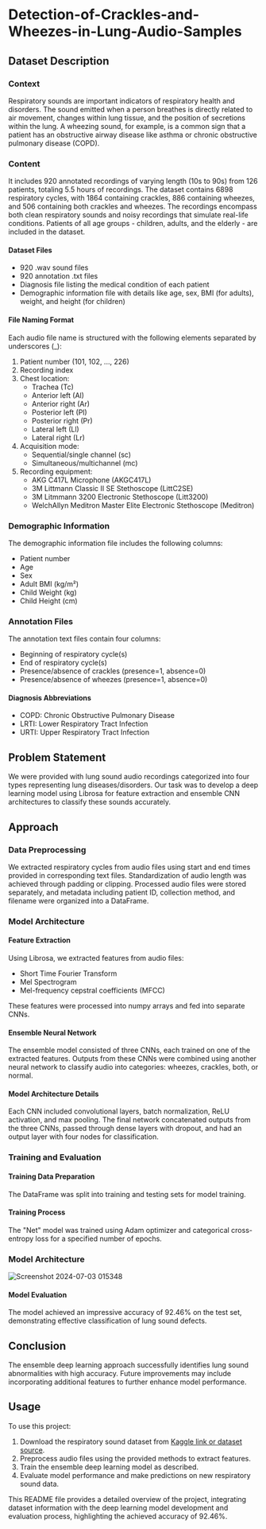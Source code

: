 # Detection-of-Crackles-and-Wheezes-in-Lung-Audio-Samples

## Dataset Description

### Context
Respiratory sounds are important indicators of respiratory health and disorders. The sound emitted when a person breathes is directly related to air movement, changes within lung tissue, and the position of secretions within the lung. A wheezing sound, for example, is a common sign that a patient has an obstructive airway disease like asthma or chronic obstructive pulmonary disease (COPD).

### Content
It includes 920 annotated recordings of varying length (10s to 90s) from 126 patients, totaling 5.5 hours of recordings. The dataset contains 6898 respiratory cycles, with 1864 containing crackles, 886 containing wheezes, and 506 containing both crackles and wheezes. The recordings encompass both clean respiratory sounds and noisy recordings that simulate real-life conditions. Patients of all age groups - children, adults, and the elderly - are included in the dataset.

#### Dataset Files
- 920 .wav sound files
- 920 annotation .txt files
- Diagnosis file listing the medical condition of each patient
- Demographic information file with details like age, sex, BMI (for adults), weight, and height (for children)

#### File Naming Format
Each audio file name is structured with the following elements separated by underscores (_):
1. Patient number (101, 102, ..., 226)
2. Recording index
3. Chest location:
   - Trachea (Tc)
   - Anterior left (Al)
   - Anterior right (Ar)
   - Posterior left (Pl)
   - Posterior right (Pr)
   - Lateral left (Ll)
   - Lateral right (Lr)
4. Acquisition mode:
   - Sequential/single channel (sc)
   - Simultaneous/multichannel (mc)
5. Recording equipment:
   - AKG C417L Microphone (AKGC417L)
   - 3M Littmann Classic II SE Stethoscope (LittC2SE)
   - 3M Litmmann 3200 Electronic Stethoscope (Litt3200)
   - WelchAllyn Meditron Master Elite Electronic Stethoscope (Meditron)

### Demographic Information
The demographic information file includes the following columns:
- Patient number
- Age
- Sex
- Adult BMI (kg/m²)
- Child Weight (kg)
- Child Height (cm)

### Annotation Files
The annotation text files contain four columns:
- Beginning of respiratory cycle(s)
- End of respiratory cycle(s)
- Presence/absence of crackles (presence=1, absence=0)
- Presence/absence of wheezes (presence=1, absence=0)

#### Diagnosis Abbreviations
- COPD: Chronic Obstructive Pulmonary Disease
- LRTI: Lower Respiratory Tract Infection
- URTI: Upper Respiratory Tract Infection

## Problem Statement

We were provided with lung sound audio recordings categorized into four types representing lung diseases/disorders. Our task was to develop a deep learning model using Librosa for feature extraction and ensemble CNN architectures to classify these sounds accurately.

## Approach

### Data Preprocessing

We extracted respiratory cycles from audio files using start and end times provided in corresponding text files. Standardization of audio length was achieved through padding or clipping. Processed audio files were stored separately, and metadata including patient ID, collection method, and filename were organized into a DataFrame.

### Model Architecture

#### Feature Extraction
Using Librosa, we extracted features from audio files:
- Short Time Fourier Transform
- Mel Spectrogram
- Mel-frequency cepstral coefficients (MFCC)

These features were processed into numpy arrays and fed into separate CNNs.

#### Ensemble Neural Network
The ensemble model consisted of three CNNs, each trained on one of the extracted features. Outputs from these CNNs were combined using another neural network to classify audio into categories: wheezes, crackles, both, or normal.

#### Model Architecture Details
Each CNN included convolutional layers, batch normalization, ReLU activation, and max pooling. The final network concatenated outputs from the three CNNs, passed through dense layers with dropout, and had an output layer with four nodes for classification.

### Training and Evaluation

#### Training Data Preparation
The DataFrame was split into training and testing sets for model training.

#### Training Process
The "Net" model was trained using Adam optimizer and categorical cross-entropy loss for a specified number of epochs.

### Model Architecture
![Screenshot 2024-07-03 015348](https://github.com/Aryansh-kr/Detection-of-Crackles-and-Wheezes-in-Lung-Audio-Samples/assets/127012188/c68e9567-0c70-4d89-b3d3-b872d7c0b5e1)


#### Model Evaluation
The model achieved an impressive accuracy of 92.46% on the test set, demonstrating effective classification of lung sound defects.

## Conclusion

The ensemble deep learning approach successfully identifies lung sound abnormalities with high accuracy. Future improvements may include incorporating additional features to further enhance model performance.

## Usage

To use this project:
1. Download the respiratory sound dataset from [Kaggle link or dataset source](https://www.kaggle.com/datasets/vbookshelf/respiratory-sound-database/data).
2. Preprocess audio files using the provided methods to extract features.
3. Train the ensemble deep learning model as described.
4. Evaluate model performance and make predictions on new respiratory sound data.

This README file provides a detailed overview of the project, integrating dataset information with the deep learning model development and evaluation process, highlighting the achieved accuracy of 92.46%.
